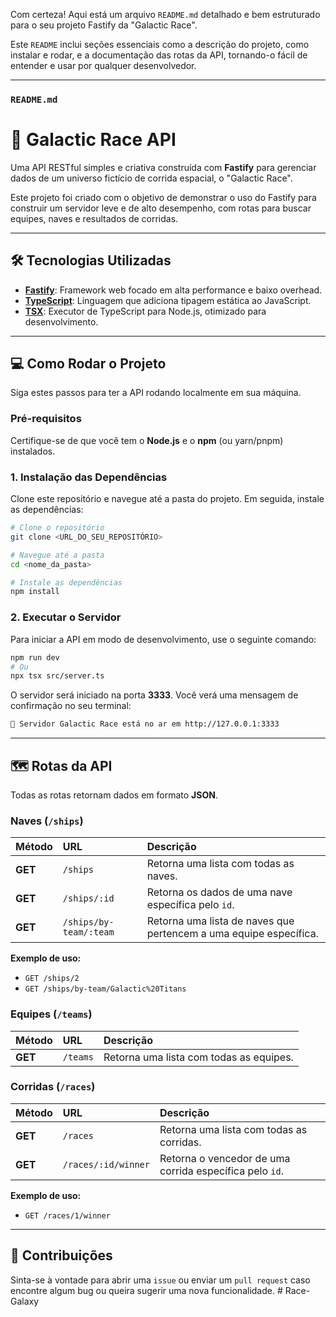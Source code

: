 Com certeza\! Aqui está um arquivo `README.md` detalhado e bem estruturado para o seu projeto Fastify da "Galactic Race".

Este `README` inclui seções essenciais como a descrição do projeto, como instalar e rodar, e a documentação das rotas da API, tornando-o fácil de entender e usar por qualquer desenvolvedor.

---

### `README.md`

# 🚀 Galactic Race API

Uma API RESTful simples e criativa construída com **Fastify** para gerenciar dados de um universo fictício de corrida espacial, o "Galactic Race".

Este projeto foi criado com o objetivo de demonstrar o uso do Fastify para construir um servidor leve e de alto desempenho, com rotas para buscar equipes, naves e resultados de corridas.

---

## 🛠️ Tecnologias Utilizadas

- **[Fastify](https://www.fastify.io/)**: Framework web focado em alta performance e baixo overhead.
- **[TypeScript](https://www.typescriptlang.org/)**: Linguagem que adiciona tipagem estática ao JavaScript.
- **[TSX](https://github.com/esbuild-kit/tsx)**: Executor de TypeScript para Node.js, otimizado para desenvolvimento.

---

## 💻 Como Rodar o Projeto

Siga estes passos para ter a API rodando localmente em sua máquina.

### Pré-requisitos

Certifique-se de que você tem o **Node.js** e o **npm** (ou yarn/pnpm) instalados.

### 1\. Instalação das Dependências

Clone este repositório e navegue até a pasta do projeto. Em seguida, instale as dependências:

```bash
# Clone o repositório
git clone <URL_DO_SEU_REPOSITÓRIO>

# Navegue até a pasta
cd <nome_da_pasta>

# Instale as dependências
npm install
```

### 2\. Executar o Servidor

Para iniciar a API em modo de desenvolvimento, use o seguinte comando:

```bash
npm run dev
# Ou
npx tsx src/server.ts
```

O servidor será iniciado na porta **3333**. Você verá uma mensagem de confirmação no seu terminal:

```bash
🚀 Servidor Galactic Race está no ar em http://127.0.0.1:3333
```

---

## 🗺️ Rotas da API

Todas as rotas retornam dados em formato **JSON**.

### Naves (`/ships`)

| Método  | URL                    | Descrição                                                         |
| :------ | :--------------------- | :---------------------------------------------------------------- |
| **GET** | `/ships`               | Retorna uma lista com todas as naves.                             |
| **GET** | `/ships/:id`           | Retorna os dados de uma nave específica pelo `id`.                |
| **GET** | `/ships/by-team/:team` | Retorna uma lista de naves que pertencem a uma equipe específica. |

**Exemplo de uso:**

- `GET /ships/2`
- `GET /ships/by-team/Galactic%20Titans`

### Equipes (`/teams`)

| Método  | URL      | Descrição                               |
| :------ | :------- | :-------------------------------------- |
| **GET** | `/teams` | Retorna uma lista com todas as equipes. |

### Corridas (`/races`)

| Método  | URL                 | Descrição                                               |
| :------ | :------------------ | :------------------------------------------------------ |
| **GET** | `/races`            | Retorna uma lista com todas as corridas.                |
| **GET** | `/races/:id/winner` | Retorna o vencedor de uma corrida específica pelo `id`. |

**Exemplo de uso:**

- `GET /races/1/winner`

---

## 🤝 Contribuições

Sinta-se à vontade para abrir uma `issue` ou enviar um `pull request` caso encontre algum bug ou queira sugerir uma nova funcionalidade.
#   R a c e - G a l a x y  
 